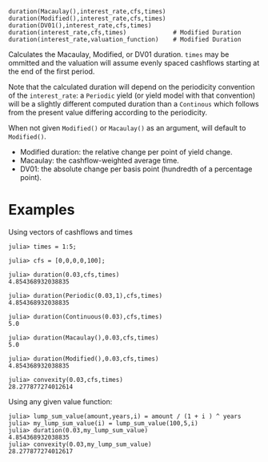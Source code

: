 ```
duration(Macaulay(),interest_rate,cfs,times)
duration(Modified(),interest_rate,cfs,times)
duration(DV01(),interest_rate,cfs,times)
duration(interest_rate,cfs,times)             # Modified Duration
duration(interest_rate,valuation_function)    # Modified Duration
```

Calculates the Macaulay, Modified, or DV01 duration. `times` may be ommitted and the valuation will assume evenly spaced cashflows starting at the end of the first period.

Note that the calculated duration will depend on the periodicity convention of the `interest_rate`: a `Periodic` yield (or yield model with that convention) will be a slightly different computed duration than a `Continous` which follows from the present value differing according to the periodicity.

When not given `Modified()` or `Macaulay()` as an argument, will default to `Modified()`.

  * Modified duration: the relative change per point of yield change.
  * Macaulay: the cashflow-weighted average time.
  * DV01: the absolute change per basis point (hundredth of a percentage point).

# Examples

Using vectors of cashflows and times

```julia-repl
julia> times = 1:5;

julia> cfs = [0,0,0,0,100];

julia> duration(0.03,cfs,times)
4.854368932038835

julia> duration(Periodic(0.03,1),cfs,times)
4.854368932038835

julia> duration(Continuous(0.03),cfs,times)
5.0

julia> duration(Macaulay(),0.03,cfs,times)
5.0

julia> duration(Modified(),0.03,cfs,times)
4.854368932038835

julia> convexity(0.03,cfs,times)
28.277877274012614

```

Using any given value function: 

```julia-repl
julia> lump_sum_value(amount,years,i) = amount / (1 + i ) ^ years
julia> my_lump_sum_value(i) = lump_sum_value(100,5,i)
julia> duration(0.03,my_lump_sum_value)
4.854368932038835
julia> convexity(0.03,my_lump_sum_value)
28.277877274012617

```
